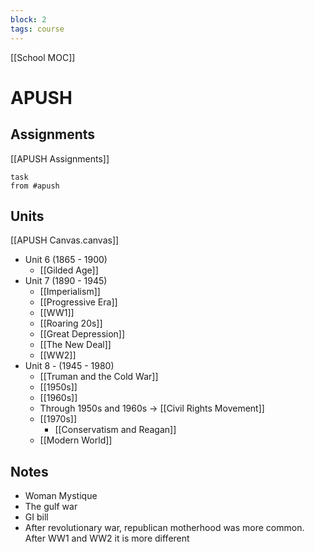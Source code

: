 ```yaml
---
block: 2
tags: course
---
```


[[School MOC]]
# APUSH

## Assignments 
[[APUSH Assignments]]
```dataview
task
from #apush
```

## Units
[[APUSH Canvas.canvas]]
- Unit 6 (1865 - 1900)
	- [[Gilded Age]]
- Unit 7 (1890 - 1945)
	- [[Imperialism]]
	- [[Progressive Era]]
	- [[WW1]]
	- [[Roaring 20s]]
	- [[Great Depression]]
	- [[The New Deal]]
	- [[WW2]]
- Unit 8 - (1945 - 1980)
	- [[Truman and the Cold War]]
	- [[1950s]]
	- [[1960s]]
	- Through 1950s and 1960s → [[Civil Rights Movement]]
	- [[1970s]]
		- [[Conservatism and Reagan]]
	- [[Modern World]]
## Notes
- Woman Mystique
- The gulf war
- GI bill
- After revolutionary war, republican motherhood was more common. After WW1 and WW2 it is more different